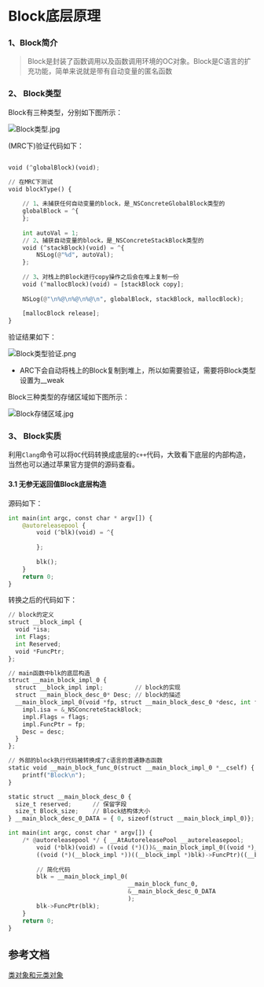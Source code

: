 
# Block底层原理

###  1、Block简介

>  Block是封装了函数调用以及函数调用环境的OC对象。Block是C语言的扩充功能，简单来说就是带有自动变量的匿名函数

###  2、 Block类型
Block有三种类型，分别如下图所示：

![Block类型.jpg](https://upload-images.jianshu.io/upload_images/1846524-750537dfd6e06ffe.jpg?imageMogr2/auto-orient/strip%7CimageView2/2/w/1240)

(MRC下)验证代码如下：
```python

void (^globalBlock)(void);

// 在MRC下测试
void blockType() {
    
    // 1、未捕获任何自动变量的block，是_NSConcreteGlobalBlock类型的
    globalBlock = ^{
    };
    
    int autoVal = 1;
    // 2、捕获自动变量的block，是_NSConcreteStackBlock类型的
    void (^stackBlock)(void) = ^{
        NSLog(@"%d", autoVal);
    };
    
    // 3、对栈上的Block进行copy操作之后会在堆上复制一份
    void (^mallocBlock)(void) = [stackBlock copy];
    
    NSLog(@"\n%@\n%@\n%@\n", globalBlock, stackBlock, mallocBlock);
    
    [mallocBlock release];
}

```

验证结果如下：

![Block类型验证.png](https://upload-images.jianshu.io/upload_images/1846524-aa02579d106e61fd.png?imageMogr2/auto-orient/strip%7CimageView2/2/w/1240)

- ARC下会自动将栈上的Block复制到堆上，所以如需要验证，需要将Block类型设置为__weak

Block三种类型的存储区域如下图所示：

![Block存储区域.jpg](https://upload-images.jianshu.io/upload_images/1846524-f05c17653a1456c4.jpg?imageMogr2/auto-orient/strip%7CimageView2/2/w/1240)

###  3、 Block实质

利用`Clang`命令可以将`OC`代码转换成底层的`c++`代码，大致看下底层的内部构造，当然也可以通过苹果官方提供的源码查看。

#### 3.1 无参无返回值Block底层构造

源码如下：
```python
int main(int argc, const char * argv[]) {
    @autoreleasepool {
        void (^blk)(void) = ^{
            
        };
        
        blk();
    }
    return 0;
}
```
转换之后的代码如下：
```python
// block的定义
struct __block_impl {
  void *isa;
  int Flags;
  int Reserved;
  void *FuncPtr;
};

// main函数中blk的底层构造
struct __main_block_impl_0 {
  struct __block_impl impl;         // block的实现
  struct __main_block_desc_0* Desc; // block的描述
  __main_block_impl_0(void *fp, struct __main_block_desc_0 *desc, int flags=0) { // 构造函数
    impl.isa = &_NSConcreteStackBlock;
    impl.Flags = flags;
    impl.FuncPtr = fp;
    Desc = desc;
  }
};

// 外部的block执行代码被转换成了c语言的普通静态函数
static void __main_block_func_0(struct __main_block_impl_0 *__cself) {
    printf("Block\n");
}

static struct __main_block_desc_0 {
  size_t reserved;      // 保留字段
  size_t Block_size;    // Block结构体大小
} __main_block_desc_0_DATA = { 0, sizeof(struct __main_block_impl_0)};

int main(int argc, const char * argv[]) {
    /* @autoreleasepool */ { __AtAutoreleasePool __autoreleasepool; 
        void (*blk)(void) = ((void (*)())&__main_block_impl_0((void *)__main_block_func_0, &__main_block_desc_0_DATA));
        ((void (*)(__block_impl *))((__block_impl *)blk)->FuncPtr)((__block_impl *)blk);
        
        // 简化代码
        blk = __main_block_impl_0(
                                  __main_block_func_0,
                                  &__main_block_desc_0_DATA
                                  );
        blk->FuncPtr(blk);
    }
    return 0;
}
```

## 参考文档

[类对象和元类对象](http://www.sealiesoftware.com/blog/archive/2009/04/14/objc_explain_Classes_and_metaclasses.html)
